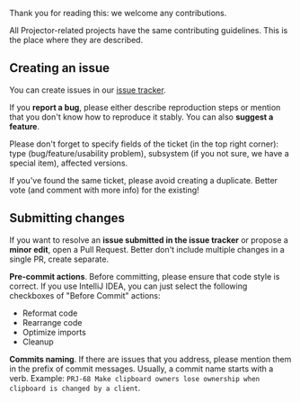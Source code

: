 Thank you for reading this: we welcome any contributions.

All Projector-related projects have the same contributing guidelines. This is the place where they are described.

## Creating an issue

You can create issues in our [issue tracker](https://youtrack.jetbrains.com/issues/PRJ).

If you **report a bug**, please either describe reproduction steps or mention that you don't know how to reproduce it stably. You can also **suggest a feature**.

Please don't forget to specify fields of the ticket (in the top right corner): type (bug/feature/usability problem), subsystem (if you not sure, we have a special item), affected versions.

If you've found the same ticket, please avoid creating a duplicate. Better vote (and comment with more info) for the existing!

## Submitting changes

If you want to resolve an **issue submitted in the issue tracker** or propose a **minor edit**, open a Pull Request. Better don't include multiple changes in a single PR, create separate.

**Pre-commit actions**. Before committing, please ensure that code style is correct. If you use IntelliJ IDEA, you can just select the following checkboxes of "Before Commit" actions:

* Reformat code
* Rearrange code
* Optimize imports
* Cleanup

**Commits naming**. If there are issues that you address, please mention them in the prefix of commit messages. Usually, a commit name starts with a verb. Example: `PRJ-68 Make clipboard owners lose ownership when clipboard is changed by a client`.
